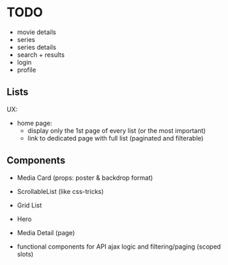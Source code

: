 # TODO

* movie details
* series
* series details
* search + results
* login
* profile


## Lists

UX: 
  * home page: 
    * display only the 1st page of every list (or the most important)
    * link to dedicated page with full list (paginated and filterable)


## Components

* Media Card (props: poster & backdrop format)
* ScrollableList (like css-tricks)
* Grid List
* Hero
* Media Detail (page)
 
* functional components for API ajax logic and filtering/paging (scoped slots)
